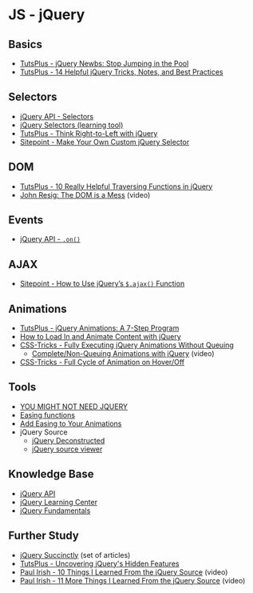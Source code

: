 JS - jQuery
============

Basics
-------

- [TutsPlus - jQuery Newbs: Stop Jumping in the Pool](https://code.tutsplus.com/tutorials/quick-tip-jquery-newbs-stop-jumping-in-the-pool--net-22142)
- [TutsPlus - 14 Helpful jQuery Tricks, Notes, and Best Practices](https://code.tutsplus.com/tutorials/14-helpful-jquery-tricks-notes-and-best-practices--net-14405)

Selectors
----------

- [jQuery API - Selectors](http://api.jquery.com/category/selectors/)
- [jQuery Selectors (learning tool)](http://codylindley.com/jqueryselectors/)
- [TutsPlus - Think Right-to-Left with jQuery](https://code.tutsplus.com/tutorials/quick-tip-think-right-to-left-with-jquery--net-18052)
- [Sitepoint - Make Your Own Custom jQuery Selector](https://www.sitepoint.com/make-your-own-custom-jquery-selector/)

DOM
----

- [TutsPlus - 10 Really Helpful Traversing Functions in jQuery](https://code.tutsplus.com/tutorials/10-really-helpful-traversing-functions-in-jquery--net-6619)
- [John Resig: The DOM is a Mess](https://www.youtube.com/watch?v=dgI52y27O_I) (video)

Events
-------

- [jQuery API - `.on()`](http://api.jquery.com/on/#on-events-selector-data)

AJAX
-----

- [Sitepoint - How to Use jQuery’s `$.ajax()` Function](https://www.sitepoint.com/use-jquerys-ajax-function/)

Animations
-----------

- [TutsPlus - jQuery Animations: A 7-Step Program](https://code.tutsplus.com/tutorials/jquery-animations-a-7-step-program--net-8426)
- [How to Load In and Animate Content with jQuery](https://code.tutsplus.com/tutorials/how-to-load-in-and-animate-content-with-jquery--net-26)
- [CSS-Tricks - Fully Executing jQuery Animations Without Queuing](https://css-tricks.com/full-jquery-animations/)
  - [Complete/Non-Queuing Animations with jQuery](https://css-tricks.com/video-screencasts/79-complete-jquery-animations/) (video)
- [CSS-Tricks - Full Cycle of Animation on Hover/Off](https://css-tricks.com/examples/jQueryStop/)

Tools
-------

- [YOU MIGHT NOT NEED JQUERY](http://youmightnotneedjquery.com/)
- [Easing functions](http://easings.net/)
- [Add Easing to Your Animations](http://www.learningjquery.com/2009/02/quick-tip-add-easing-to-your-animations/)
- jQuery Source
  - [jQuery Deconstructed](http://davestewart.io/resources/javascript/deconstructed/jquery/)
  - [jQuery source viewer](http://james.padolsey.com/jquery/)

Knowledge Base
---------------

- [jQuery API](http://api.jquery.com/)
- [jQuery Learning Center](http://learn.jquery.com/)
- [jQuery Fundamentals](http://jqfundamentals.com/)

Further Study
--------------

- [jQuery Succinctly](https://code.tutsplus.com/series/jquery-succinctly--net-33742) (set of articles)
- [TutsPlus - Uncovering jQuery's Hidden Features](https://code.tutsplus.com/tutorials/uncovering-jquerys-hidden-features--net-9472)
- [Paul Irish - 10 Things I Learned From the jQuery Source](https://www.paulirish.com/2010/10-things-i-learned-from-the-jquery-source/) (video)
- [Paul Irish - 11 More Things I Learned From the jQuery Source](https://www.paulirish.com/2011/11-more-things-i-learned-from-the-jquery-source/) (video)

